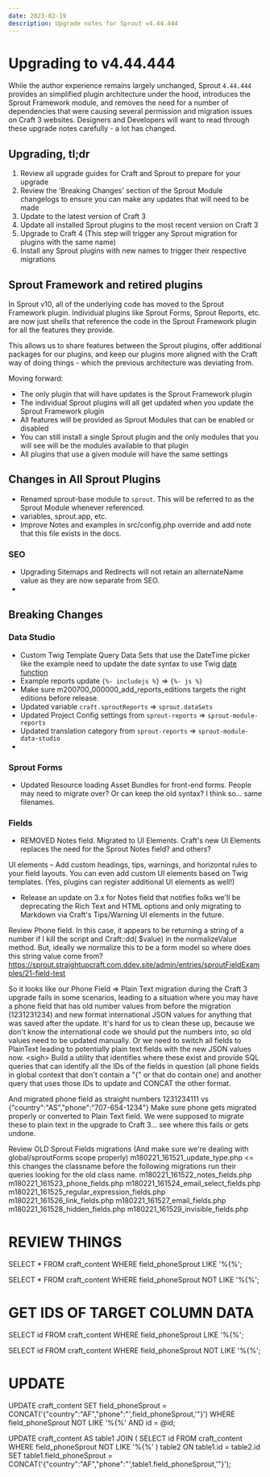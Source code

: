 ```yaml
---
date: 2023-02-19
description: Upgrade notes for Sprout v4.44.444
---
```


# Upgrading to v4.44.444

While the author experience remains largely unchanged, Sprout `4.44.444` provides an simplified plugin architecture under the
hood, introduces the Sprout Framework module, and removes the need for a number of dependencies that were causing
several permission and migration issues on Craft 3 websites. Designers and Developers will want to read through these
upgrade notes carefully - a lot has changed.

## Upgrading, tl;dr

1. Review all upgrade guides for Craft and Sprout to prepare for your upgrade
2. Review the 'Breaking Changes' section of the Sprout Module changelogs to ensure you can make any updates that will need to be made
3. Update to the latest version of Craft 3
4. Update all installed Sprout plugins to the most recent version on Craft 3
5. Upgrade to Craft 4 (This step will trigger any Sprout migration for plugins with the same name)
6. Install any Sprout plugins with new names to trigger their respective migrations

## Sprout Framework and retired plugins

In Sprout v10, all of the underlying code has moved to the Sprout Framework plugin. Individual plugins like Sprout
Forms, Sprout Reports, etc. are now just shells that reference the code in the Sprout Framework plugin for all the
features they provide.

This allows us to share features between the Sprout plugins, offer additional packages for our plugins, and keep our
plugins more aligned with the Craft way of doing things - which the previous architecture was deviating from.

Moving forward:

- The only plugin that will have updates is the Sprout Framework plugin
- The individual Sprout plugins will all get updated when you update the Sprout Framework plugin
- All features will be provided as Sprout Modules that can be enabled or disabled
- You can still install a single Sprout plugin and the only modules that you will see will be the modules available to
  that plugin
- All plugins that use a given module will have the same settings

## Changes in All Sprout Plugins

- Renamed sprout-base module to `sprout`. This will be referred to as the Sprout Module whenever referenced.
- variables, sprout.app, etc.
- Improve Notes and examples in src/config.php override and add note that this file exists in the docs.

### SEO

- Upgrading Sitemaps and Redirects will not retain an alternateName value as they are now separate from SEO.
-

## Breaking Changes

### Data Studio

- Custom Twig Template Query Data Sets that use the DateTime picker like the example need to update the date syntax to use Twig [date function](https://craftcms.com/docs/4.x/upgrade.html#template-functions)
- Example reports update `{%- includejs %}` => `{%- js %}`
- Make sure m200700_000000_add_reports_editions targets the right editions before release.
- Updated variable `craft.sproutReports` => `sprout.dataSets`
- Updated Project Config settings from `sprout-reports` => `sprout-module-reports`
- Updated translation category from `sprout-reports` => `sprout-module-data-studio`
-

### Sprout Forms

- Updated Resource loading Asset Bundles for front-end forms. People may need to migrate over? Or can keep the old
  syntax? I think so... same filenames.

### Fields

- REMOVED Notes field. Migrated to UI Elements.
  Craft's new UI Elements replaces the need for the Sprout Notes field? and others?

UI elements – Add custom headings, tips, warnings, and horizontal rules to your field layouts. You can even add custom
UI elements based on Twig templates. (Yes, plugins can register additional UI elements as well!)

- Release an update on 3.x for Notes field that notifies folks we'll be deprecating the Rich Text and HTML options and
  only migrating to Markdown via Craft's Tips/Warning UI elements in the future.

Review Phone field. In this case, it appears to be returning a string of a number if I kill the script and Craft::dd(
$value) in the normalizeValue method. But, ideally we normalize this to be a form model so where does this string value
come from?
https://sprout.straightupcraft.com.ddev.site/admin/entries/sproutFieldExamples/21-field-test

So it looks like our Phone Field => Plain Text migration during the Craft 3 upgrade fails in some scenarios, leading to
a situation where you may have a phone field that has old number values from before the migration (1231231234) and new
format international JSON values for anything that was saved after the update.
It's hard for us to clean these up, because we don't know the international code we should put the numbers into, so old
values need to be updated manually. Or we need to switch all fields to PlainText leading to potentially plain text
fields with the new JSON values now. \<sigh\>
Build a utility that identifies where these exist and provide SQL queries that can identify all the IDs of the fields in
question (all phone fields in global context that don't contain a "{" or that do contain one) and another query that
uses those IDs to update and CONCAT the other format.

And migrated phone field as straight numbers 1231234111 vs {"country":"AS","phone":"707-654-1234"}
Make sure phone gets migrated properly or converted to Plain Text field.
We were supposed to migrate these to plain text in the upgrade to Craft 3... see where this fails or gets undone.

Review OLD Sprout Fields migrations (And make sure we're dealing with global/sproutForms scope properly)
m180221_161521_update_type.php <= this changes the classname before the following migrations run their queries looking for the old class name.
m180221_161522_notes_fields.php
m180221_161523_phone_fields.php
m180221_161524_email_select_fields.php
m180221_161525_regular_expression_fields.php
m180221_161526_link_fields.php
m180221_161527_email_fields.php
m180221_161528_hidden_fields.php
m180221_161529_invisible_fields.php

# REVIEW THINGS

SELECT *
FROM craft_content
WHERE field_phoneSprout LIKE '%{%';

SELECT *
FROM craft_content
WHERE field_phoneSprout NOT LIKE '%{%';

# GET IDS OF TARGET COLUMN DATA

SELECT id
FROM craft_content
WHERE field_phoneSprout LIKE '%{%';

SELECT id
FROM craft_content
WHERE field_phoneSprout NOT LIKE '%{%';

# UPDATE

UPDATE craft_content
SET field_phoneSprout = CONCAT('{"country":"AF","phone":"',field_phoneSprout,'"}')
WHERE field_phoneSprout NOT LIKE '%{%'
AND id = @id;

UPDATE craft_content AS table1
JOIN
(
SELECT id
FROM craft_content
WHERE field_phoneSprout NOT LIKE '%{%'
) table2
ON table1.id = table2.id
SET table1.field_phoneSprout = CONCAT('{"country":"AF","phone":"',table1.field_phoneSprout,'"}');

